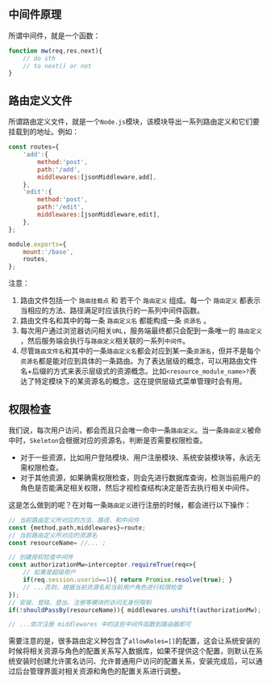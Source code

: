 
## 中间件原理

所谓中间件，就是一个函数：
```javascript
function mw(req,res,next){
    // do sth 
    // to next() or not
}
```

## 路由定义文件

所谓路由定义文件，就是一个`Node.js`模块，该模块导出一系列路由定义和它们要挂载到的地址。例如：
```javascript
const routes={
    'add':{
        method:'post',
        path:'/add',
        middlewares:[jsonMiddleware,add],
    },
    'edit':{
        method:'post',
        path:'/edit',
        middlewares:[jsonMiddleware,edit],
    },
};

module.exports={
    mount:'/base',
    routes,
};
```

注意：
1. 路由文件包括一个 `路由挂载点` 和 若干个 `路由定义` 组成。每一个 `路由定义` 都表示当相应的方法、路径满足时应该执行的一系列中间件函数。
2. 路由文件名和其中的每一条 `路由定义名` 都能构成一条 `资源名` 。
3. 每次用户通过浏览器访问相关`URL`，服务端最终都只会配到一条唯一的 `路由定义` ，然后服务端会执行与`路由定义`相关联的一系列`中间件`。
4. 尽管`路由文件名`和其中的一条`路由定义名`都会对应到某一条`资源名`，但并不是每个`资源名`都是能对应到具体的一条路由。为了表达层级的概念，可以用路由文件名+后缀的方式来表示层级式的资源概念。比如`<resource_module_name>?`表达了特定模块下的某资源名的概念，这在提供层级式菜单管理时会有用。

## 权限检查

我们说，每次用户访问，都会而且只会唯一命中一条`路由定义`。当一条`路由定义`被命中时，`Skeleton`会根据对应的资源名，判断是否需要权限检查。
* 对于一些资源，比如用户登陆模块、用户注册模块、系统安装模块等，永远无需权限检查。
* 对于其他资源，如果确需权限检查，则会先进行数据库查询，检测当前用户的角色是否能满足相关权限，然后才视检查结构决定是否去执行相关中间件。

这是怎么做到的呢？在对每一条`路由定义`进行注册的时候，都会进行以下操作：
```javascript
// 当前路由定义所对应的方法、路径、和中间件
const {method,path,middlewares}=route;
// 当前路由定义所对应的资源名
const resourceName= //... ;

// 创建授权检查中间件
const authorizationMw=interceptor.requireTrue(req=>{
    // 如果是超级用户
    if(req.session.userid==1){ return Promise.resolve(true); }
    // ...否则，根据当前资源名和当前用户角色进行权限检查
});
// 安装、登陆、登出、注册等模块的访问无身份限制
if(!shouldPassBy(resourceName)){ middlewares.unshift(authorizationMw); }

// ...依次注册 middlewares 中的这些中间件函数到路由器即可
```

需要注意的是，很多路由定义种包含了`allowRoles=[]`的配置，这会让系统安装的时候将相关资源与角色的配置关系写入数据库，如果不提供这个配置，则默认在系统安装时创建允许匿名访问、允许普通用户访问的配置关系，安装完成后，可以通过后台管理界面对相关资源和角色的配置关系进行调整。